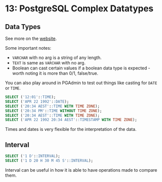 # 13: PostgreSQL Complex Datatypes

## Data Types

See more on the [website](https://postgresql.org/docs/14/interactive/datatype.html).

Some important notes:

- `VARCHAR` with no arg is a string of any length.
- `TEXT` is same as `VARCHAR` with no arg.
- Boolean can cast certain values if a boolean data type is expected - worth noting it is more than 0/1, false/true.

You can also play around in PGAdmin to test out things like casting for `DATE` or `TIME`.

```sql
SELECT ('12:01'::TIME);
SELECT ('APR 22 1992'::DATE);
SELECT ('20:34 AEST'::TIME WITH TIME ZONE);
SELECT ('20:34 PM'::TIME WITHOUT TIME ZONE);
SELECT ('20:34 AEST'::TIME WITH TIME ZONE);
SELECT ('APR 22 1992 20:34 AEST'::TIMESTAMP WITH TIME ZONE);
```

Times and dates is very flexible for the interpretation of the data.

## Interval

```sql
SELECT ('1 D'::INTERVAL);
SELECT ('1 D 20 H 30 M 45 S'::INTERVAL);
```

Interval can be useful in how it is able to have operations made to compare them.
